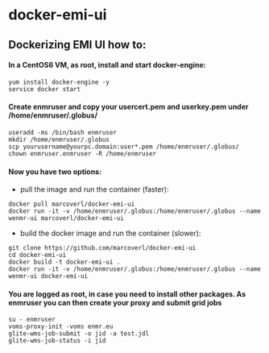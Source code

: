 # docker-emi-ui
## Dockerizing EMI UI how to:
#### In a CentOS6 VM, as root, install and start docker-engine:
```
yum install docker-engine -y
service docker start
```
#### Create enmruser and copy your usercert.pem and userkey.pem under /home/enmruser/.globus/
```
useradd -ms /bin/bash enmruser
mkdir /home/enmruser/.globus
scp yourusername@yourpc.domain:user*.pem /home/enmruser/.globus/
chown enmruser.enmruser -R /home/enmruser
```
#### Now you have two options:
- pull the image and run the container (faster):
```
docker pull marcoverl/docker-emi-ui
docker run -it -v /home/enmruser/.globus:/home/enmruser/.globus --name wenmr-ui marcoverl/docker-emi-ui
```
- build the docker image and run the container (slower):
```
git clone https://github.com/marcoverl/docker-emi-ui
cd docker-emi-ui
docker build -t docker-emi-ui .
docker run -it -v /home/enmruser/.globus:/home/enmruser/.globus --name wenmr-ui docker-emi-ui
```
#### You are logged as root, in case you need to install other packages. As enmruser you can then create your proxy and submit grid jobs
```
su - enmruser
voms-proxy-init -voms enmr.eu
glite-wms-job-submit -o jid -a test.jdl
glite-wms-job-status -i jid
```
